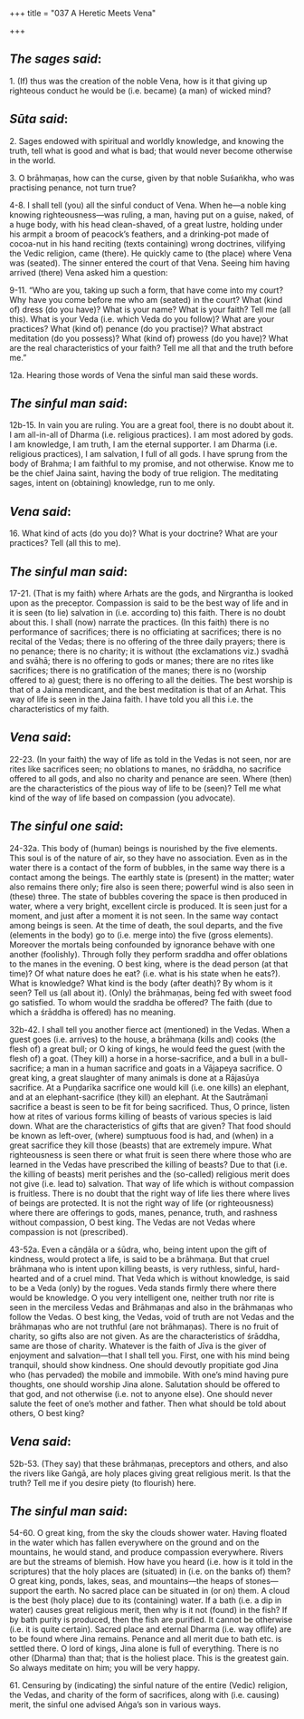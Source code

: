 +++
title = "037  A Heretic Meets Vena"

+++
 

## *The sages said*:

1\. (If) thus was the creation of the noble Vena, how is it that giving up righteous conduct he would be (i.e. became) (a man) of wicked mind?

## *Sūta said*:

2\. Sages endowed with spiritual and worldly knowledge, and knowing the truth, tell what is good and what is bad; that would never become otherwise in the world.

3\. O brāhmaṇas, how can the curse, given by that noble Suśaṅkha, who was practising penance, not turn true?

4-8. I shall tell (you) all the sinful conduct of Vena. When he—a noble king knowing righteousness—was ruling, a man, having put on a guise, naked, of a huge body, with his head clean-shaved, of a great lustre, holding under his armpit a broom of peacock’s feathers, and a drinking-pot made of cocoa-nut in his hand reciting (texts containing) wrong doctrines, vilifying the Vedic religion, came (there). He quickly came to (the place) where Vena was (seated). The sinner entered the court of that Vena. Seeing him having arrived (there) Vena asked him a question:

9-11. “Who are you, taking up such a form, that have come into my court? Why have you come before me who am (seated) in the court? What (kind of) dress (do you have)? What is your name? What is your faith? Tell me (all this). What is your Veda (i.e. which Veda do you follow)? What are your practices? What (kind of) penance (do you practise)? What abstract meditation (do you possess)? What (kind of) prowess (do you have)? What are the real characteristics of your faith? Tell me all that and the truth before me.”

12a. Hearing those words of Vena the sinful man said these words.

## *The sinful man said*:

12b-15. In vain you are ruling. You are a great fool, there is no doubt about it. I am all-in-all of Dharma (i.e. religious practices). I am most adored by gods. I am knowledge, I am truth, I am the eternal supporter. I am Dharma (i.e. religious practices), I am salvation, I full of all gods. I have sprung from the body of Brahma; I am faithful to my promise, and not otherwise. Know me to be the chief Jaina saint, having the body of true religion. The meditating sages, intent on (obtaining) knowledge, run to me only.

## *Vena said*:

16\. What kind of acts (do you do)? What is your doctrine? What are your practices? Tell (all this to me).

## *The sinful man said*:

17-21. (That is my faith) where Arhats are the gods, and Nirgrantha is looked upon as the preceptor. Compassion is said to be the best way of life and in it is seen (to lie) salvation in (i.e. according to) this faith. There is no doubt about this. I shall (now) narrate the practices. (In this faith) there is no performance of sacrifices; there is no officiating at sacrifices; there is no recital of the Vedas; there is no offering of the three daily prayers; there is no penance; there is no charity; it is without (the exclamations viz.) svadhā and svāhā; there is no offering to gods or manes; there are no rites like sacrifices; there is no gratification of the manes; there is no (worship offered to a) guest; there is no offering to all the deities. The best worship is that of a Jaina mendicant, and the best meditation is that of an Arhat. This way of life is seen in the Jaina faith. I have told you all this i.e. the characteristics of my faith.

## *Vena said*:

22-23. (In your faith) the way of life as told in the Vedas is not seen, nor are rites like sacrifices seen; no oblations to manes, no śrāddha, no sacrifice offered to all gods, and also no charity and penance are seen. Where (then) are the characteristics of the pious way of life to be (seen)? Tell me what kind of the way of life based on compassion (you advocate).

## *The sinful one said*:

24-32a. This body of (human) beings is nourished by the five elements. This soul is of the nature of air, so they have no association. Even as in the water there is a contact of the form of bubbles, in the same way there is a contact among the beings. The earthly state is (present) in the matter; water also remains there only; fire also is seen there; powerful wind is also seen in (these) three. The state of bubbles covering the space is then produced in water, where a very bright, excellent circle is produced. It is seen just for a moment, and just after a moment it is not seen. In the same way contact among beings is seen. At the time of death, the soul departs, and the five (elements in the body) go to (i.e. merge into) the five (gross elements). Moreover the mortals being confounded by ignorance behave with one another (foolishly). Through folly they perform sraddha and offer oblations to the manes in the evening. O best king, where is the dead person (at that time)? Of what nature does he eat? (i.e. what is his state when he eats?). What is knowledge? What kind is the body (after death)? By whom is it seen? Tell us (all about it). (Only) the brāhmaṇas, being fed with sweet food go satisfied. To whom would the sraddha be offered? The faith (due to which a śrāddha is offered) has no meaning.

32b-42. I shall tell you another fierce act (mentioned) in the Vedas. When a guest goes (i.e. arrives) to the house, a brāhmaṇa (kills and) cooks (the flesh of) a great bull; or O king of kings, he would feed the guest (with the flesh of) a goat. (They kill) a horse in a horse-sacrifice, and a bull in a bull-sacrifice; a man in a human sacrifice and goats in a Vājapeya sacrifice. O great king, a great slaughter of many animals is done at a Rājasūya sacrifice. At a Puṇḍarīka sacrifice one would kill (i.e. one kills) an elephant, and at an elephant-sacrifice (they kill) an elephant. At the Sautrāmaṇī sacrifice a beast is seen to be fit for being sacrificed. Thus, O prince, listen how at rites of various forms killing of beasts of various species is laid down. What are the characteristics of gifts that are given? That food should be known as left-over, (where) sumptuous food is had, and (when) in a great sacrifice they kill those (beasts) that are extremely impure. What righteousness is seen there or what fruit is seen there where those who are learned in the Vedas have prescribed the killing of beasts? Due to that (i.e. the killing of beasts) merit perishes and the (so-called) religious merit does not give (i.e. lead to) salvation. That way of life which is without compassion is fruitless. There is no doubt that the right way of life lies there where lives of beings are protected. It is not the right way of life (or righteousness) where there are offerings to gods, manes, penance, truth, and rashness without compassion, O best king. The Vedas are not Vedas where compassion is not (prescribed).

43-52a. Even a cāṇḍāla or a śūdra, who, being intent upon the gift of kindness, would protect a life, is said to be a brāhmaṇa. But that cruel brāhmaṇa who is intent upon killing beasts, is very ruthless, sinful, hard-hearted and of a cruel mind. That Veda which is without knowledge, is said to be a Veda (only) by the rogues. Veda stands firmly there where there would be knowledge. O you very intelligent one, neither truth nor rite is seen in the merciless Vedas and Brāhmaṇas and also in the brāhmaṇas who follow the Vedas. O best king, the Vedas, void of truth are not Vedas and the brāhmaṇas who are not truthful (are not brāhmaṇas). There is no fruit of charity, so gifts also are not given. As are the characteristics of śrāddha, same are those of charity. Whatever is the faith of Jīva is the giver of enjoyment and salvation—that I shall tell you. First, one with his mind being tranquil, should show kindness. One should devoutly propitiate god Jina who (has pervaded) the mobile and immobile. With one’s mind having pure thoughts, one should worship Jina alone. Salutation should be offered to that god, and not otherwise (i.e. not to anyone else). One should never salute the feet of one’s mother and father. Then what should be told about others, O best king?

## *Vena said*:

52b-53. (They say) that these brāhmaṇas, preceptors and others, and also the rivers like Gaṅgā, are holy places giving great religious merit. Is that the truth? Tell me if you desire piety (to flourish) here.

## *The sinful man said*:

54-60. O great king, from the sky the clouds shower water. Having floated in the water which has fallen everywhere on the ground and on the mountains, he would stand, and produce compassion everywhere. Rivers are but the streams of blemish. How have you heard (i.e. how is it told in the scriptures) that the holy places are (situated) in (i.e. on the banks of) them? O great king, ponds, lakes, seas, and mountains—the heaps of stones—support the earth. No sacred place can be situated in (or on) them. A cloud is the best (holy place) due to its (containing) water. If a bath (i.e. a dip in water) causes great religious merit, then why is it not (found) in the fish? If by bath purity is produced, then the fish are purified. It cannot be otherwise (i.e. it is quite certain). Sacred place and eternal Dharma (i.e. way oflife) are to be found where Jina remains. Penance and all merit due to bath etc. is settled there. O lord of kings, Jina alone is full of everything. There is no other (Dharma) than that; that is the holiest place. This is the greatest gain. So always meditate on him; you will be very happy.

61\. Censuring by (indicating) the sinful nature of the entire (Vedic) religion, the Vedas, and charity of the form of sacrifices, along with (i.e. causing) merit, the sinful one advised Aṅga’s son in various ways.


